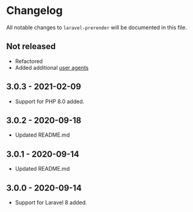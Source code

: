 # Changelog

All notable changes to `laravel-prerender` will be documented in this file.

## Not released

- Refactored
- Added additional [user agents](https://github.com/codebar-ag/laravel-prerender/commit/a8706a678b2f990cd1f108866c7d2b10f4b4e658)

## 3.0.3 - 2021-02-09

- Support for PHP 8.0 added.

## 3.0.2 - 2020-09-18

- Updated README.md

## 3.0.1 - 2020-09-14

- Updated README.md

## 3.0.0 - 2020-09-14

- Support for Laravel 8 added.
